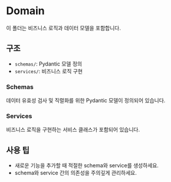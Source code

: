 # Domain

이 폴더는 비즈니스 로직과 데이터 모델을 포함합니다.

## 구조

- `schemas/`: Pydantic 모델 정의
- `services/`: 비즈니스 로직 구현

### Schemas

데이터 유효성 검사 및 직렬화를 위한 Pydantic 모델이 정의되어 있습니다.

### Services

비즈니스 로직을 구현하는 서비스 클래스가 포함되어 있습니다.

## 사용 팁

- 새로운 기능을 추가할 때 적절한 schema와 service를 생성하세요.
- schema와 service 간의 의존성을 주의깊게 관리하세요.